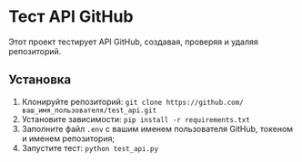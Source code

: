 # Тест API GitHub

Этот проект тестирует API GitHub, создавая, проверяя и удаляя репозиторий.

## Установка

1. Клонируйте репозиторий: `git clone https://github.com/ваш_имя_пользователя/test_api.git`
2. Установите зависимости: `pip install -r requirements.txt`
3. Заполните файл `.env` с вашим именем пользователя GitHub, токеном и именем репозитория;
4. Запустите тест: `python test_api.py`
